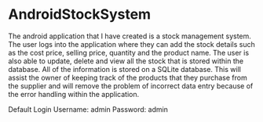 # AndroidStockSystem
The android application that I have created is a stock management system. The user logs into the application where they can add the stock details such as the cost price, selling price, quantity and the product name. The user is also able to update, delete and view all the stock that is stored within the database. All of the information is stored on a SQLite database. This will assist the owner of keeping track of the products that they purchase from the supplier and will remove the problem of incorrect data entry because of the error handling within the application.

Default Login
Username: admin
Password: admin
